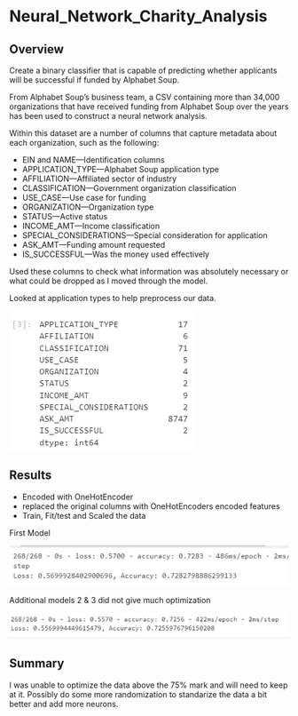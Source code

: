 # Neural_Network_Charity_Analysis

## Overview
Create a binary classifier that is capable of predicting whether applicants will be successful if funded by Alphabet Soup.

From Alphabet Soup’s business team, a CSV containing more than 34,000 organizations that have received funding from Alphabet Soup over the years has been used to construct a neural network analysis. 

Within this dataset are a number of columns that capture metadata about each organization, such as the following:

* EIN and NAME—Identification columns
* APPLICATION_TYPE—Alphabet Soup application type
* AFFILIATION—Affiliated sector of industry
* CLASSIFICATION—Government organization classification
* USE_CASE—Use case for funding
* ORGANIZATION—Organization type
* STATUS—Active status
* INCOME_AMT—Income classification
* SPECIAL_CONSIDERATIONS—Special consideration for application
* ASK_AMT—Funding amount requested
* IS_SUCCESSFUL—Was the money used effectively

Used these columns to check what information was absolutely necessary or what could be dropped as I moved through the model.

Looked at application types to help preprocess our data.

![app_types.png](Images/app_types.png)

## Results

* Encoded with OneHotEncoder
* replaced the original columns with OneHotEncoders encoded features
* Train, Fit/test and Scaled the data

First Model

 ![first_model.png](Images/first_model.png)

Additional models 2 & 3 did not give much optimization

 ![optim_2.png](Images/optim_2.png)

## Summary

I was unable to optimize the data above the 75% mark and will need to keep at it. Possibly do some more randomization to standarize the data a bit better and add more neurons.